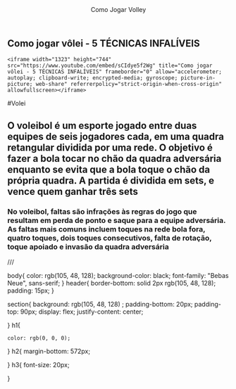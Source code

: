 <body>
 <link rel="stylesheet" href="styles.css"/>
 <link rel="preconnect" href="https://fonts.googleapis.com">
<link rel="preconnect" href="https://fonts.gstatic.com" crossorigin>
<link href="https://fonts.googleapis.com/css2?family=Bebas+Neue&display=swap" rel="stylesheet">

<header>Como Jogar Volley</header> 





<section>
    <h1>Como jogar vôlei - 5 TÉCNICAS INFALÍVEIS</h1>

    <iframe width="1323" height="744" src="https://www.youtube.com/embed/sCIdye5f2Wg" title="Como jogar vôlei - 5 TÉCNICAS INFALÍVEIS" frameborder="0" allow="accelerometer; autoplay; clipboard-write; encrypted-media; gyroscope; picture-in-picture; web-share" referrerpolicy="strict-origin-when-cross-origin" allowfullscreen></iframe>

</section>



<p>#Volei</p>

<h2>
    O voleibol é um esporte jogado entre duas equipes de seis jogadores cada, em uma quadra retangular dividida por uma rede.
     O objetivo é fazer a bola tocar no chão da quadra adversária
     enquanto se evita que a bola toque o chão da própria quadra. A partida é dividida em sets, e vence quem ganhar três sets
</h2>


<h3>
No voleibol, faltas são infrações às regras do jogo que resultam em perda de ponto e saque para a equipe adversária.
 As faltas mais comuns incluem toques na rede
 bola fora, quatro toques, dois toques consecutivos, falta de rotação, toque apoiado e invasão da quadra adversária



</h3>

</body>





///

body{
    color: rgb(105, 48, 128);
    background-color: black;
    font-family: "Bebas Neue", sans-serif;
}
header{
    border-bottom: solid 2px rgb(105, 48, 128);
    padding: 15px;
}

section{
 background: rgb(105, 48, 128) ;
 padding-bottom: 20px;
 padding-top: 90px;
 display: flex;
 justify-content: center;

}
h1{

    color: rgb(0, 0, 0);
}
h2{
   margin-bottom: 572px;



}
h3{
  font-size: 20px;




}


